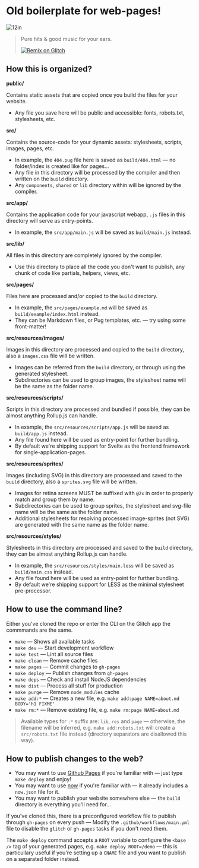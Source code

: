 # Old boilerplate for web-pages!

![12in](https://github.com/tacoss/plate/raw/master/src/resources/images/12inches_small.png)

> Pure hits &amp; good music for your ears.
>
> [![Remix on Glitch](https://cdn.glitch.com/2703baf2-b643-4da7-ab91-7ee2a2d00b5b%2Fremix-button.svg)](https://glitch.com/edit/#!/remix/dubplate)

## How this is organized?

**public/**

Contains static assets that are copied once you build the files for your website.

- Any file you save here will be public and accessible: fonts, robots.txt, stylesheets, etc.

**src/**

Contains the source-code for your dynamic assets: stylesheets, scripts, images, pages, etc.

- In example, the `404.pug` file here is saved as `build/404.html` &mdash; no folder/index is created like for pages...
- Any file in this directory will be processed by the compiler and then written on the `build` directory.
- Any `components`, `shared` or `lib` directory within will be ignored by the compiler.

**src/app/**

Contains the application code for your javascript webapp, `.js` files in this directory will serve as entry-points.

- In example, the `src/app/main.js` will be saved as `build/main.js` instead.

**src/lib/**

All files in this directory are completely ignored by the compiler.

- Use this directory to place all the code you don't want to publish, any chunk of code like partials, helpers, views, etc.

**src/pages/**

Files here are processed and/or copied to the `build` directory.

- In example, the `src/pages/example.md` will be saved as `build/example/index.html` instead.
- They can be Markdown files, or Pug templates, etc. &mdash; try using some front-matter!

**src/resources/images/**

Images in this directory are processed and copied to the `build` directory, also a `images.css` file will be written.

- Images can be referred from the `build` directory, or through using the generated stylesheet.
- Subdirectories can be used to group images, the stylesheet name will be the same as the folder name.

**src/resources/scripts/**

Scripts in this directory are processed and bundled if possible, they can be almost anything Rollup.js can handle.

- In example, the `src/resources/scripts/app.js` will be saved as `build/app.js` instead.
- Any file found here will be used as entry-point for further bundling.
- By default we're shipping support for Svelte as the frontend framework for single-application-pages.

**src/resources/sprites/**

Images (including SVG) in this directory are processed and saved to the `build` directory, also a `sprites.svg` file will be written.

- Images for retina screens MUST be suffixed with `@2x` in order to properly match and group them by name.
- Subdirectories can be used to group sprites, the stylesheet and svg-file name will be the same as the folder name.
- Additional stylesheets for resolving processed image-sprites (not SVG) are generated with the same name as the folder name.

**src/resources/styles/**

Stylesheets in this directory are processed and saved to the `build` directory, they can be almost anything Rollup.js can handle.

- In example, the `src/resources/styles/main.less` will be saved as `build/main.css` instead.
- Any file found here will be used as entry-point for further bundling.
- By default we're shipping support for LESS as the minimal stylesheet pre-processor.

## How to use the command line?

Either you've cloned the repo or enter the CLI on the Glitch app the commmands are the same.

- `make` &mdash; Shows all available tasks
- `make dev` &mdash; Start development workflow
- `make test` &mdash; Lint all source files
- `make clean` &mdash; Remove cache files
- `make pages` &mdash; Commit changes to `gh-pages`
- `make deploy` &mdash; Publish changes from `gh-pages`
- `make deps` &mdash; Check and install NodeJS dependencies
- `make dist` &mdash; Process all stuff for production
- `make purge` &mdash; Remove `node_modules` cache
- `make add:*` &mdash; Creates a new file, e.g. `make add:page NAME=about.md BODY='h1 FIXME'`
- `make rm:*` &mdash; Remove existing file, e.g. `make rm:page NAME=about.md`

> Available types for `:*` suffix are: `lib`, `res` and `page` &mdash; otherwise, the filename will be inferred, e.g.
> `make add:robots.txt` will create a `src/robots.txt` file instead (directory separators are disallowed this way).

## How to publish changes to the web?

- You may want to use [Github Pages](https://pages.github.com/) if you're familiar with &mdash; just type `make deploy` and enjoy!
- You may want to use [now](https://now.sh) if you're familiar with &mdash; it already includes a `now.json` file for it.
- You may want to publish your website somewhere else &mdash; the `build` directory is everything you'll need for...

If you've cloned this, there is a preconfigured workflow file to publish through `gh-pages` on every push
&mdash; Modify the `.github/workflows/main.yml` file to disable the `glitch` or `gh-pages` tasks if you don't need them.

The `make deploy` command accepts a `ROOT` variable to configure the `<base />` tag of your generated pages, e.g. `make deploy ROOT=/demo`
&mdash; this is particullary useful if you're setting up a `CNAME` file and you want to publish on a separated folder instead.
